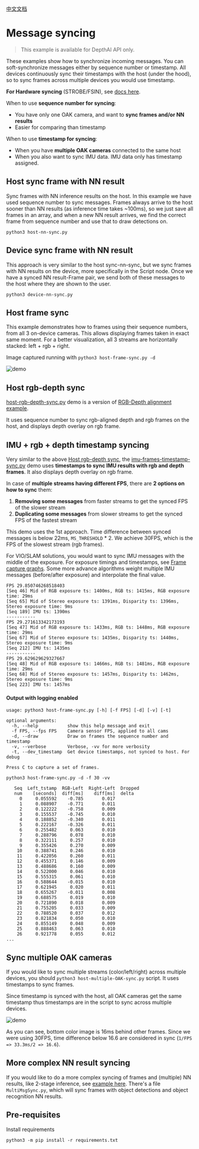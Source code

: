 [中文文档](README.zh-CN.md)

# Message syncing

> This example is available for DepthAI API only.

These examples show how to synchronize incoming messages. You can soft-synchronize messages either by sequence number or timestamp.
All devices continuously sync their timestamps with the host (under the hood), so to sync frames across multiple devices you
would use timestamp.

**For Hardware syncing** (STROBE/FSIN), see [docs here](https://docs.luxonis.com/projects/hardware/en/latest/pages/guides/sync_frames.html).

When to use **sequence number for syncing**:
- You have only one OAK camera, and want to **sync frames and/or NN results**
- Easier for comparing than timestamp

When to use **timestamp for syncing**:
- When you have **multiple OAK cameras** connected to the same host
- When you also want to sync IMU data. IMU data only has timestamp assigned.

## Host sync frame with NN result

Sync frames with NN inference results on the host. In this example we have used sequence number to sync messages. Frames always arrive to the host sooner than NN results (as inference time takes ~100ms), so we just save all frames in an array, and when a new NN result arrives, we find the correct frame from sequence number and use that to draw detections on.

`python3 host-nn-sync.py`

## Device sync frame with NN result

This approach is very similar to the host sync-nn-sync, but we sync frames with NN results on the device, more specifically in the Script node. Once we have a synced NN result-Frame pair, we send both of these messages to the host where they are shown to the user.

`python3 device-nn-sync.py`

## Host frame sync

This example demonstrates how to  frames using their sequence numbers, from all 3 on-device cameras.
This allows displaying frames taken in exact same moment. For a better visualization, all 3 streams are horizontally stacked:
left + rgb + right.

Image captured running with `python3 host-frame-sync.py -d`

![demo](https://user-images.githubusercontent.com/60824841/125710596-f490d5f5-49c5-41b9-a318-d62046450665.png)

## Host rgb-depth sync

[host-rgb-depth-sync.py](api/host-rgb-depth-sync.py) demo is a version of [RGB-Depth alignment example](https://docs.luxonis.com/projects/api/en/latest/samples/StereoDepth/rgb_depth_aligned/#rgb-depth-alignment).

It uses sequence number to sync rgb-aligned depth and rgb frames on the host, and displays depth overlay on rgb frame.

## IMU + rgb + depth timestamp syncing

Very similar to the above [Host rgb-depth sync](#host-rgb-depth-sync), the [imu-frames-timestamp-sync.py](api/imu-frames-timestamp-sync.py) demo uses **timestamps to sync IMU results with rgb and depth frames**. It also displays depth overlay on rgb frame.

In case of **multiple streams having different FPS**, there are **2 options on how to sync** them:

1. **Removing some messages** from faster streams to get the synced FPS of the slower stream
2. **Duplicating some messages** from slower streams to get the synced FPS of the fastest stream

This demo uses the 1st approach. Time difference between synced messages is below 22ms, `MS_THRESHOLD` * 2. We achieve 30FPS, which is the FPS of the slowest stream (rgb frames).

For VIO/SLAM solutions, you would want to sync IMU messages with the middle of the exposure. For exposure timings and timestamps, see [Frame capture graphs](https://docs.luxonis.com/projects/hardware/en/latest/pages/guides/sync_frames.html#frame-capture-graphs). Some more advance algorithms weight multiple IMU messages (before/after exposure) and interpolate the final value.

```
FPS 29.850746268518403
[Seq 46] Mid of RGB exposure ts: 1400ms, RGB ts: 1415ms, RGB exposure time: 29ms
[Seq 65] Mid of Stereo exposure ts: 1391ms, Disparity ts: 1396ms, Stereo exposure time: 9ms
[Seq 189] IMU ts: 1390ms
-----------
FPS 29.271613342173193
[Seq 47] Mid of RGB exposure ts: 1433ms, RGB ts: 1448ms, RGB exposure time: 29ms
[Seq 67] Mid of Stereo exposure ts: 1435ms, Disparity ts: 1440ms, Stereo exposure time: 9ms
[Seq 212] IMU ts: 1435ms
-----------
FPS 29.629629629327667
[Seq 48] Mid of RGB exposure ts: 1466ms, RGB ts: 1481ms, RGB exposure time: 29ms
[Seq 68] Mid of Stereo exposure ts: 1457ms, Disparity ts: 1462ms, Stereo exposure time: 9ms
[Seq 223] IMU ts: 1457ms
```

#### Output with logging enabled

```
usage: python3 host-frame-sync.py [-h] [-f FPS] [-d] [-v] [-t]

optional arguments:
  -h, --help           show this help message and exit
  -f FPS, --fps FPS    Camera sensor FPS, applied to all cams
  -d, --draw           Draw on frames the sequence number and timestamp
  -v, --verbose        Verbose, -vv for more verbosity
  -t, --dev_timestamp  Get device timestamps, not synced to host. For debug

Press C to capture a set of frames.
```

`python3 host-frame-sync.py -d -f 30 -vv`

```
   Seq  Left_tstamp  RGB-Left  Right-Left  Dropped
   num    [seconds]  diff[ms]    diff[ms]  delta
     0     0.055592    -0.785       0.017
     1     0.088907    -0.771       0.011
     2     0.122222    -0.758       0.009
     3     0.155537    -0.745       0.010
     4     0.188852    -0.340       0.011
     5     0.222167    -0.326       0.011
     6     0.255482     0.063       0.010
     7     0.288796     0.078       0.010
     8     0.322111     0.257       0.010
     9     0.355426     0.270       0.009
    10     0.388741     0.246       0.010
    11     0.422056     0.260       0.011
    12     0.455371     0.146       0.009
    13     0.488686     0.160       0.009
    14     0.522000     0.046       0.010
    15     0.555315     0.061       0.010
    16     0.588644    -0.015       0.010
    17     0.621945     0.020       0.011
    18     0.655267    -0.011       0.008
    19     0.688575     0.019       0.010
    20     0.721890     0.018       0.009
    21     0.755205     0.033       0.009
    22     0.788520     0.037       0.012
    23     0.821834     0.050       0.010
    24     0.855149     0.048       0.009
    25     0.888463     0.063       0.010
    26     0.921778     0.055       0.012
...
```

## Sync multiple OAK cameras

If you would like to sync multiple streams (color/left/right) across multiple devices, you should
`python3 host-multiple-OAK-sync.py` script. It uses timestamps to sync frames.

Since timestamp is synced with the host, all OAK cameras get the same timestamp thus timestamps are in the script to sync across multiple devices.

![demo](https://user-images.githubusercontent.com/18037362/130965049-0d315888-1ff4-4455-b5ec-668d33e6f051.png)

As you can see, bottom color image is 16ms behind other frames. Since we were using 30FPS, time difference below 16.6 are considered in sync
(`1/FPS => 33.3ms/2 => 16.6`).

## More complex NN result syncing

If you would like to do a more complex syncing of frames and (multiple) NN results, like 2-stage inference, see [example here](../age-gender/). There's a file `MultiMsgSync.py`, which will sync frames with object detections and object recognition NN results.

## Pre-requisites

Install requirements

```
python3 -m pip install -r requirements.txt
```



